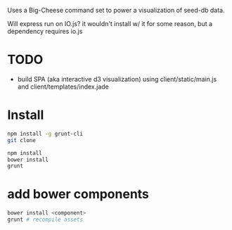 Uses a Big-Cheese command set to power a visualization of seed-db data.

Will express run on IO.js? it wouldn't install w/ it for some reason, but a dependency requires io.js

# TODO

* build SPA (aka interactive d3 visualization) using client/static/main.js and client/templates/index.jade

# Install

```sh
npm install -g grunt-cli
git clone

npm install
bower install
grunt
```


# add bower components

```sh
bower install <component>
grunt # recompile assets
```
